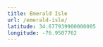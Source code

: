 ```yaml
---
title: Emerald Isle
url: /emerald-isle/
latitude: 34.677939900000005
longitude: -76.9507762
---
```

